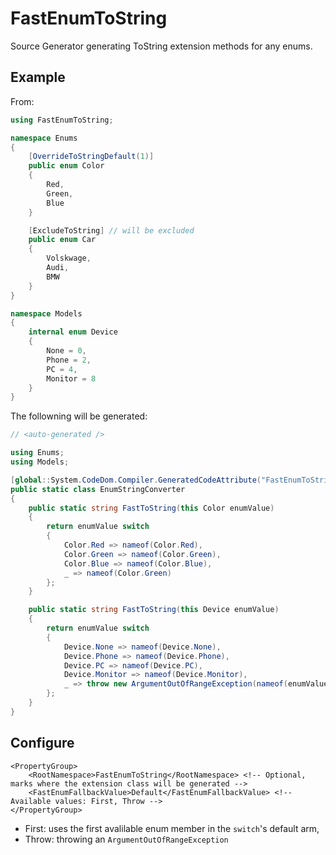 # FastEnumToString
Source Generator generating ToString extension methods for any enums.


## Example
From:
```csharp
using FastEnumToString;

namespace Enums
{
    [OverrideToStringDefault(1)]
    public enum Color
    {
        Red,
        Green,
        Blue
    }

    [ExcludeToString] // will be excluded
    public enum Car
    {
        Volskwage,
        Audi,
        BMW
    }
}

namespace Models
{
    internal enum Device
    {
        None = 0,
        Phone = 2,
        PC = 4,
        Monitor = 8
    }
}
```
The followning will be generated:
```csharp
// <auto-generated />

using Enums;
using Models;

[global::System.CodeDom.Compiler.GeneratedCodeAttribute("FastEnumToString.EnumToStringGenerator", "1.2.0")]
public static class EnumStringConverter
{
    public static string FastToString(this Color enumValue)
    {
        return enumValue switch
        {
            Color.Red => nameof(Color.Red),
            Color.Green => nameof(Color.Green),
            Color.Blue => nameof(Color.Blue),
            _ => nameof(Color.Green)
        };
    }

    public static string FastToString(this Device enumValue)
    {
        return enumValue switch
        {
            Device.None => nameof(Device.None),
            Device.Phone => nameof(Device.Phone),
            Device.PC => nameof(Device.PC),
            Device.Monitor => nameof(Device.Monitor),
            _ => throw new ArgumentOutOfRangeException(nameof(enumValue), enumValue, null)
        };
    }
}
```

## Configure
```csproj
<PropertyGroup>
    <RootNamespace>FastEnumToString</RootNamespace> <!-- Optional, marks where the extension class will be generated -->
    <FastEnumFallbackValue>Default</FastEnumFallbackValue> <!-- Available values: First, Throw -->
</PropertyGroup>
```

- First: uses the first avalilable enum member in the `switch`'s default arm,
- Throw: throwing an `ArgumentOutOfRangeException`
